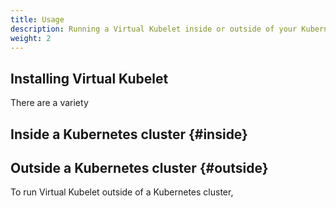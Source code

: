 ```yaml
---
title: Usage
description: Running a Virtual Kubelet inside or outside of your Kubernetes cluster
weight: 2
---
```


## Installing Virtual Kubelet

There are a variety 

## Inside a Kubernetes cluster {#inside}

## Outside a Kubernetes cluster {#outside}

To run Virtual Kubelet outside of a Kubernetes cluster,

```bash

```
